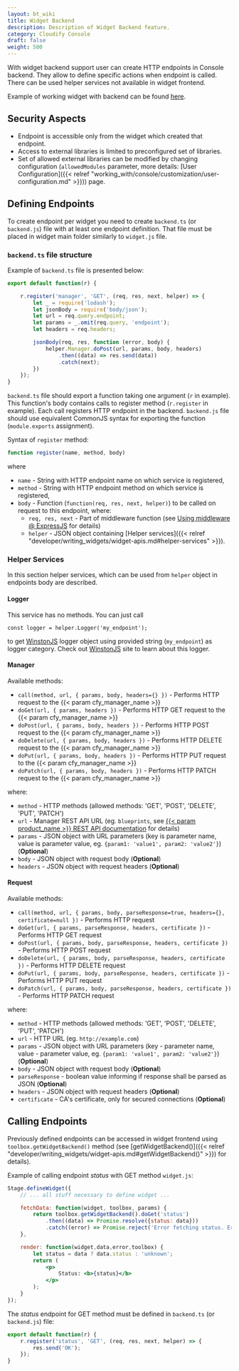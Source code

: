 ```yaml
---
layout: bt_wiki
title: Widget Backend
description: Description of Widget Backend feature.
category: Cloudify Console
draft: false
weight: 500
---
```


With widget backend support user can create HTTP endpoints in Console backend. They allow to define specific actions when endpoint is called. There can be used helper services not available in widget frontend.

Example of working widget with backend can be found [here](https://github.com/cloudify-cosmo/Cloudify-UI-Widget-boilerplate/tree/master/widgets/backendWidget).


## Security Aspects

- Endpoint is accessible only from the widget which created that endpoint.
- Access to external libraries is limited to preconfigured set of libraries.
- Set of allowed external libraries can be modified by changing configuration (`allowedModules` parameter, more details: [User Configuration]({{< relref "working_with/console/customization/user-configuration.md" >}})) page.


## Defining Endpoints

To create endpoint per widget you need to create `backend.ts` (or `backend.js`) file with at least one endpoint definition.
That file must be placed in widget main folder similarly to `widget.js` file.


### `backend.ts` file structure

Example of `backend.ts` file is presented below:

```typescript
export default function(r) {

    r.register('manager', 'GET', (req, res, next, helper) => {
        let _ = require('lodash');
        let jsonBody = require('body/json');
        let url = req.query.endpoint;
        let params = _.omit(req.query, 'endpoint');
        let headers = req.headers;

        jsonBody(req, res, function (error, body) {
            helper.Manager.doPost(url, params, body, headers)
                .then((data) => res.send(data))
                .catch(next);
        })
    });
}
```

`backend.ts` file should export a function taking one argument (`r` in example). This function's body contains calls to register method (`r.register` in example). Each call registers HTTP endpoint in the backend.
`backend.js` file should use equivalent CommonJS syntax for exporting the function (`module.exports` assignment).  

Syntax of `register` method:

```typescript
function register(name, method, body)
```
where

* `name` - String with HTTP endpoint name on which service is registered,
* `method` - String with HTTP endpoint method on which service is registered,
* `body` - Function (`function(req, res, next, helper)`) to be called on request to this endpoint, where:
    * `req, res, next` - Part of middleware function (see [Using middleware @ ExpressJS](http://expressjs.com/en/guide/using-middleware.html) for details)
    * `helper` - JSON object containing [Helper services]({{< relref "developer/writing_widgets/widget-apis.md#helper-services" >}}).


### Helper Services

In this section helper services, which can be used from `helper` object in endpoints body are described.

#### Logger

This service has no methods. You can just call
```
const logger = helper.Logger('my_endpoint');
```
to get [WinstonJS](https://github.com/winstonjs/winston) logger object using provided string (`my_endpoint`) as logger category.
Check out [WinstonJS](https://github.com/winstonjs/winston) site to learn about this logger.

#### Manager

Available methods:

* `call(method, url, { params, body, headers={} })` - Performs HTTP request to the {{< param cfy_manager_name >}}
* `doGet(url, { params, headers })` - Performs HTTP GET request to the {{< param cfy_manager_name >}}
* `doPost(url, { params, body, headers })` - Performs HTTP POST request to the {{< param cfy_manager_name >}}
* `doDelete(url, { params, body, headers })` - Performs HTTP DELETE request to the {{< param cfy_manager_name >}}
* `doPut(url, { params, body, headers })` - Performs HTTP PUT request to the {{< param cfy_manager_name >}}
* `doPatch(url, { params, body, headers })` - Performs HTTP PATCH request to the {{< param cfy_manager_name >}}

where:

* `method` - HTTP methods (allowed methods: 'GET', 'POST', 'DELETE', 'PUT', 'PATCH')
* `url` - Manager REST API URL (eg. `blueprints`, see [{{< param product_name >}} REST API documentation](http://docs.getcloudify.org/api) for details)
* `params` - JSON object with URL parameters (key is parameter name, value is parameter value, eg. `{param1: 'value1', param2: 'value2'}`) (**Optional**)
* `body` - JSON object with request body (**Optional**)
* `headers` - JSON object with request headers (**Optional**)


#### Request

Available methods:

* `call(method, url, { params, body, parseResponse=true, headers={}, certificate=null })` - Performs HTTP request
* `doGet(url, { params, parseResponse, headers, certificate })` - Performs HTTP GET request
* `doPost(url, { params, body, parseResponse, headers, certificate })` - Performs HTTP POST request
* `doDelete(url, { params, body, parseResponse, headers, certificate })` - Performs HTTP DELETE request
* `doPut(url, { params, body, parseResponse, headers, certificate })` - Performs HTTP PUT request
* `doPatch(url, { params, body, parseResponse, headers, certificate })` - Performs HTTP PATCH request

where:

* `method` - HTTP methods (allowed methods: 'GET', 'POST', 'DELETE', 'PUT', 'PATCH')
* `url` - HTTP URL (eg. `http://example.com`)
* `params` - JSON object with URL parameters (key - parameter name, value - parameter value, eg. `{param1: 'value1', param2: 'value2'}`) (**Optional**)
* `body` - JSON object with request body (**Optional**)
* `parseResponse` - boolean value informing if response shall be parsed as JSON (**Optional**)
* `headers` - JSON object with request headers (**Optional**)  
* `certificate` - CA's certificate, only for secured connections (**Optional**)  


## Calling Endpoints

Previously defined endpoints can be accessed in widget frontend using `toolbox.getWidgetBackend()` method (see [getWidgetBackend()]({{< relref "developer/writing_widgets/widget-apis.md#getWidgetBackend()" >}}) for details).

Example of calling endpoint *status* with GET method `widget.js`:

```jsx
Stage.defineWidget({
    // ... all stuff necessary to define widget ...

    fetchData: function(widget, toolbox, params) {
        return toolbox.getWidgetBackend().doGet('status')
            .then((data) => Promise.resolve({status: data}))
            .catch((error) => Promise.reject('Error fetching status. Error: ' + error));
    },

    render: function(widget,data,error,toolbox) {
        let status = data ? data.status : 'unknown';
        return (
            <p>
                Status: <b>{status}</b>
            </p>
        );
    }
});
```

The *status* endpoint for GET method must be defined in `backend.ts` (or `backend.js`) file:

```typescript
export default function(r) {
    r.register('status', 'GET', (req, res, next, helper) => {
        res.send('OK');
    });
}
```
